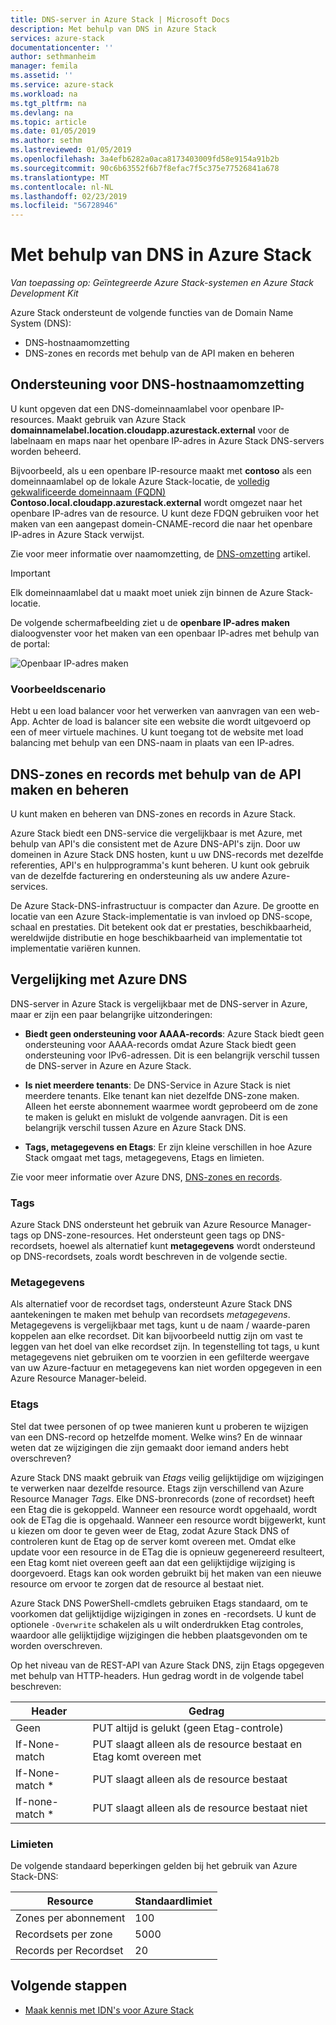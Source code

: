 ```yaml
---
title: DNS-server in Azure Stack | Microsoft Docs
description: Met behulp van DNS in Azure Stack
services: azure-stack
documentationcenter: ''
author: sethmanheim
manager: femila
ms.assetid: ''
ms.service: azure-stack
ms.workload: na
ms.tgt_pltfrm: na
ms.devlang: na
ms.topic: article
ms.date: 01/05/2019
ms.author: sethm
ms.lastreviewed: 01/05/2019
ms.openlocfilehash: 3a4efb6282a0aca8173403009fd58e9154a91b2b
ms.sourcegitcommit: 90c6b63552f6b7f8efac7f5c375e77526841a678
ms.translationtype: MT
ms.contentlocale: nl-NL
ms.lasthandoff: 02/23/2019
ms.locfileid: "56728946"
---
```

# <a name="using-dns-in-azure-stack"></a>Met behulp van DNS in Azure Stack

*Van toepassing op: Geïntegreerde Azure Stack-systemen en Azure Stack Development Kit*

Azure Stack ondersteunt de volgende functies van de Domain Name System (DNS):

* DNS-hostnaamomzetting
* DNS-zones en records met behulp van de API maken en beheren

## <a name="support-for-dns-hostname-resolution"></a>Ondersteuning voor DNS-hostnaamomzetting

U kunt opgeven dat een DNS-domeinnaamlabel voor openbare IP-resources. Maakt gebruik van Azure Stack **domainnamelabel.location.cloudapp.azurestack.external** voor de labelnaam en maps naar het openbare IP-adres in Azure Stack DNS-servers worden beheerd.

Bijvoorbeeld, als u een openbare IP-resource maakt met **contoso** als een domeinnaamlabel op de lokale Azure Stack-locatie, de [volledig gekwalificeerde domeinnaam (FQDN)](https://en.wikipedia.org/wiki/Fully_qualified_domain_name)  **Contoso.local.cloudapp.azurestack.external** wordt omgezet naar het openbare IP-adres van de resource. U kunt deze FDQN gebruiken voor het maken van een aangepast domein-CNAME-record die naar het openbare IP-adres in Azure Stack verwijst.

Zie voor meer informatie over naamomzetting, de [DNS-omzetting](../../dns/dns-for-azure-services.md?toc=%2fazure%2fvirtual-machines%2fwindows%2ftoc.json) artikel.

> [!IMPORTANT]
> Elk domeinnaamlabel dat u maakt moet uniek zijn binnen de Azure Stack-locatie.

De volgende schermafbeelding ziet u de **openbare IP-adres maken** dialoogvenster voor het maken van een openbaar IP-adres met behulp van de portal:

![Openbaar IP-adres maken](media/azure-stack-dns/image01.png)

### <a name="example-scenario"></a>Voorbeeldscenario

Hebt u een load balancer voor het verwerken van aanvragen van een web-App. Achter de load is balancer site een website die wordt uitgevoerd op een of meer virtuele machines. U kunt toegang tot de website met load balancing met behulp van een DNS-naam in plaats van een IP-adres.

## <a name="create-and-manage-dns-zones-and-records-using-the-api"></a>DNS-zones en records met behulp van de API maken en beheren

U kunt maken en beheren van DNS-zones en records in Azure Stack.

Azure Stack biedt een DNS-service die vergelijkbaar is met Azure, met behulp van API's die consistent met de Azure DNS-API's zijn.  Door uw domeinen in Azure Stack DNS hosten, kunt u uw DNS-records met dezelfde referenties, API's en hulpprogramma's kunt beheren. U kunt ook gebruik van de dezelfde facturering en ondersteuning als uw andere Azure-services.

De Azure Stack-DNS-infrastructuur is compacter dan Azure. De grootte en locatie van een Azure Stack-implementatie is van invloed op DNS-scope, schaal en prestaties. Dit betekent ook dat er prestaties, beschikbaarheid, wereldwijde distributie en hoge beschikbaarheid van implementatie tot implementatie variëren kunnen.

## <a name="comparison-with-azure-dns"></a>Vergelijking met Azure DNS

DNS-server in Azure Stack is vergelijkbaar met de DNS-server in Azure, maar er zijn een paar belangrijke uitzonderingen:

* **Biedt geen ondersteuning voor AAAA-records**: Azure Stack biedt geen ondersteuning voor AAAA-records omdat Azure Stack biedt geen ondersteuning voor IPv6-adressen. Dit is een belangrijk verschil tussen de DNS-server in Azure en Azure Stack.

* **Is niet meerdere tenants**: De DNS-Service in Azure Stack is niet meerdere tenants. Elke tenant kan niet dezelfde DNS-zone maken. Alleen het eerste abonnement waarmee wordt geprobeerd om de zone te maken is gelukt en mislukt de volgende aanvragen. Dit is een belangrijk verschil tussen Azure en Azure Stack DNS.

* **Tags, metagegevens en Etags**: Er zijn kleine verschillen in hoe Azure Stack omgaat met tags, metagegevens, Etags en limieten.

Zie voor meer informatie over Azure DNS, [DNS-zones en records](../../dns/dns-zones-records.md).

### <a name="tags"></a>Tags

Azure Stack DNS ondersteunt het gebruik van Azure Resource Manager-tags op DNS-zone-resources. Het ondersteunt geen tags op DNS-recordsets, hoewel als alternatief kunt **metagegevens** wordt ondersteund op DNS-recordsets, zoals wordt beschreven in de volgende sectie.

### <a name="metadata"></a>Metagegevens

Als alternatief voor de recordset tags, ondersteunt Azure Stack DNS aantekeningen te maken met behulp van recordsets *metagegevens*. Metagegevens is vergelijkbaar met tags, kunt u de naam / waarde-paren koppelen aan elke recordset. Dit kan bijvoorbeeld nuttig zijn om vast te leggen van het doel van elke recordset zijn. In tegenstelling tot tags, u kunt metagegevens niet gebruiken om te voorzien in een gefilterde weergave van uw Azure-factuur en metagegevens kan niet worden opgegeven in een Azure Resource Manager-beleid.

### <a name="etags"></a>Etags

Stel dat twee personen of op twee manieren kunt u proberen te wijzigen van een DNS-record op hetzelfde moment. Welke wins? En de winnaar weten dat ze wijzigingen die zijn gemaakt door iemand anders hebt overschreven?

Azure Stack DNS maakt gebruik van *Etags* veilig gelijktijdige om wijzigingen te verwerken naar dezelfde resource. Etags zijn verschillend van Azure Resource Manager *Tags*. Elke DNS-bronrecords (zone of recordset) heeft een Etag die is gekoppeld. Wanneer een resource wordt opgehaald, wordt ook de ETag die is opgehaald. Wanneer een resource wordt bijgewerkt, kunt u kiezen om door te geven weer de Etag, zodat Azure Stack DNS of controleren kunt de Etag op de server komt overeen met. Omdat elke update voor een resource in de ETag die is opnieuw gegenereerd resulteert, een Etag komt niet overeen geeft aan dat een gelijktijdige wijziging is doorgevoerd. Etags kan ook worden gebruikt bij het maken van een nieuwe resource om ervoor te zorgen dat de resource al bestaat niet.

Azure Stack DNS PowerShell-cmdlets gebruiken Etags standaard, om te voorkomen dat gelijktijdige wijzigingen in zones en -recordsets. U kunt de optionele `-Overwrite` schakelen als u wilt onderdrukken Etag controles, waardoor alle gelijktijdige wijzigingen die hebben plaatsgevonden om te worden overschreven.

Op het niveau van de REST-API van Azure Stack DNS, zijn Etags opgegeven met behulp van HTTP-headers. Hun gedrag wordt in de volgende tabel beschreven:

| Header | Gedrag|
|--------|---------|
| Geen   | PUT altijd is gelukt (geen Etag-controle)|
| If-None-match| PUT slaagt alleen als de resource bestaat en Etag komt overeen met|
| If-None-match *| PUT slaagt alleen als de resource bestaat|
| If-none-match *| PUT slaagt alleen als de resource bestaat niet|

### <a name="limits"></a>Limieten

De volgende standaard beperkingen gelden bij het gebruik van Azure Stack-DNS:

| Resource| Standaardlimiet|
|---------|--------------|
| Zones per abonnement| 100|
| Recordsets per zone| 5000|
| Records per Recordset| 20|

## <a name="next-steps"></a>Volgende stappen

- [Maak kennis met IDN's voor Azure Stack](azure-stack-understanding-dns.md)
